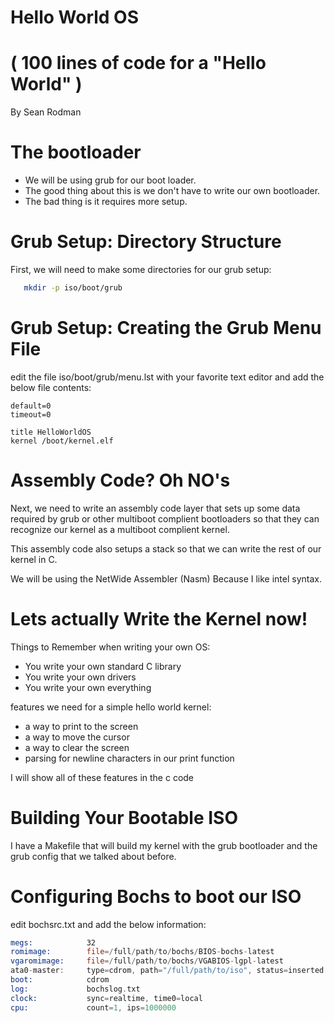 # Hello World OS 
# ( 100 lines of code for a "Hello World" )
By Sean Rodman


# The bootloader

- We will be using grub for our boot loader.
- The good thing about this is we don't have to write our own bootloader.
- The bad thing is it requires more setup.


# Grub Setup: Directory Structure

First, we will need to make some directories for our grub setup:

```sh
   mkdir -p iso/boot/grub
```


# Grub Setup: Creating the Grub Menu File

edit the file iso/boot/grub/menu.lst with your favorite text editor and add the below file contents:

```grub
default=0
timeout=0

title HelloWorldOS
kernel /boot/kernel.elf
```



# Assembly Code? Oh NO's 

Next, we need to write an assembly code layer that sets up some data required
by grub or other multiboot complient bootloaders so that they can recognize our
kernel as a multiboot complient kernel.

This assembly code also setups a stack so that we can write the rest of our kernel in C.

We will be using the NetWide Assembler (Nasm) Because I like intel syntax.


# Lets actually Write the Kernel now!

Things to Remember when writing your own OS:
- You write your own standard C library
- You write your own drivers
- You write your own everything

features we need for a simple hello world kernel:
- a way to print to the screen
- a way to move the cursor
- a way to clear the screen
- parsing for newline characters in our print function

I will show all of these features in the c code


# Building Your Bootable ISO

I have a Makefile that will build my kernel with the grub bootloader
and the grub config that we talked about before.


# Configuring Bochs to boot our ISO

edit bochsrc.txt and add the below information:

```asm
megs:            32
romimage:        file=/full/path/to/bochs/BIOS-bochs-latest
vgaromimage:     file=/full/path/to/bochs/VGABIOS-lgpl-latest
ata0-master:     type=cdrom, path="/full/path/to/iso", status=inserted
boot:            cdrom
log:             bochslog.txt
clock:           sync=realtime, time0=local
cpu:             count=1, ips=1000000
```
